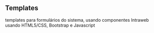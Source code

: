 ## Templates
templates para formulários do sistema, usando componentes Intraweb usando HTML5/CSS, Bootstrap e Javascript
